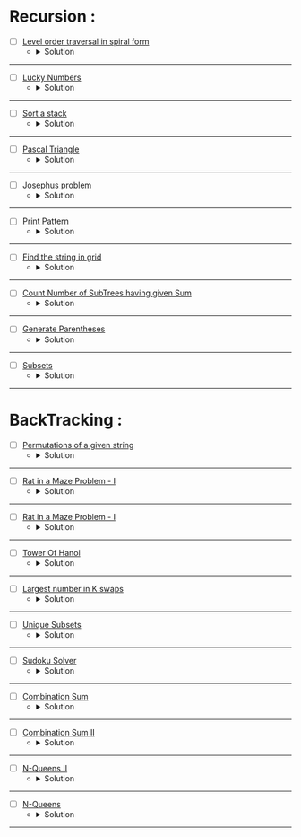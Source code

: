 # Recursion :

* [ ] [Level order traversal in spiral form](https://www.geeksforgeeks.org/problems/level-order-traversal-in-spiral-form/1?page=1&category=Recursion&company=Microsoft&sortBy=submissions)
    * <details>
        <summary> Solution </summary>

        ```c++
            //{ Driver Code Starts
            #include <bits/stdc++.h>
            using namespace std;

            // Tree Node
            struct Node
            {
                int data;
                Node* left;
                Node* right;
            };
            // Utility function to create a new Tree Node
            Node* newNode(int val)
            {
                Node* temp = new Node;
                temp->data = val;
                temp->left = NULL;
                temp->right = NULL;

                return temp;
            }

            vector<int> findSpiral(Node *root);

            // Function to Build Tree
            Node* buildTree(string str)
            {
                // Corner Case
                if(str.length() == 0 || str[0] == 'N')
                    return NULL;

                // Creating vector of strings from input
                // string after spliting by space
                vector<string> ip;

                istringstream iss(str);
                for(string str; iss >> str; )
                    ip.push_back(str);

                // Create the root of the tree
                Node* root = newNode(stoi(ip[0]));

                // Push the root to the queue
                queue<Node*> queue;
                queue.push(root);

                // Starting from the second element
                int i = 1;
                while(!queue.empty() && i < ip.size()) {

                    // Get and remove the front of the queue
                    Node* currNode = queue.front();
                    queue.pop();

                    // Get the current node's value from the string
                    string currVal = ip[i];

                    // If the left child is not null
                    if(currVal != "N") {

                        // Create the left child for the current node
                        currNode->left = newNode(stoi(currVal));

                        // Push it to the queue
                        queue.push(currNode->left);
                    }

                    // For the right child
                    i++;
                    if(i >= ip.size())
                        break;
                    currVal = ip[i];

                    // If the right child is not null
                    if(currVal != "N") {

                        // Create the right child for the current node
                        currNode->right = newNode(stoi(currVal));

                        // Push it to the queue
                        queue.push(currNode->right);
                    }
                    i++;
                }

                return root;
            }


            int main() {
                int t;
                string  tc;
                getline(cin,tc);
                t=stoi(tc);
                while(t--)
                {
                    string s;
                    getline(cin,s);
                    Node* root = buildTree(s);

                    vector<int> vec = findSpiral(root);
                    for(int x : vec)
                    cout<<x<<" ";
                    cout << endl;
                }
                return 0;
            }



            // } Driver Code Ends


            /* A binary tree node has data, pointer to left child
            and a pointer to right child  
            struct Node
            {
                int data;
                struct Node* left;
                struct Node* right;
                
                Node(int x){
                    data = x;
                    left = right = NULL;
                }
            }; */

            int maxLevel(Node* root) {
                if(root == nullptr) return 0;
                int ret = 1;
                ret += max(maxLevel(root->left), maxLevel(root->right));
                return ret;
            }

            void Spiral(Node* root, vector<vector<int>>& res, int level) {
                if(root == nullptr) return;
                res[level].push_back(root->data);
                Spiral(root->left, res, level + 1);
                Spiral(root->right, res, level + 1);
            }

            //Function to return a list containing the level order traversal in spiral form.
            vector<int> findSpiral(Node *root)
            {
                //Your code here
                int level = maxLevel(root);
                vector<vector<int>> res(level);
                vector<int> ans;
                Spiral(root, res, 0);
                for(int i = 0; i < level;i++) {
                    int sz = res[i].size();
                    int idx = 0;
                    if(i % 2 == 0) idx = sz - 1;
                    while(idx >= 0 && idx < sz) {
                        ans.push_back(res[i][idx]);
                        (i % 2 == 1 ? ++idx : --idx);
                    }
                }
                return ans;
            }

        
    </details>

---


* [ ] [Lucky Numbers](https://www.geeksforgeeks.org/problems/lucky-numbers2911/1?page=1&category=Recursion&company=Microsoft&sortBy=submissions)
    * <details>
        <summary> Solution </summary>

        ```c++
            //{ Driver Code Starts
            //Initial Template for C++


            #include <bits/stdc++.h>
            using namespace std;

            // } Driver Code Ends
            //User-function template for C++

            // Complete the function
            // n: Input n
            // Return True if the given number is a lucky number else return False

            class Solution{
                bool checkLucky(int n, int x) {
                    if(n < x) return true;
                    bool flag = false;
                    if(n % x != 0) {
                        flag |= checkLucky(n - n / x, x + 1);
                    }
                    return flag;
                }
            public:
                bool isLucky(int n) {
                    return checkLucky(n, 2);
                }
            };

            //{ Driver Code Starts.
            signed main(){
                int T;
                cin>>T;
                while(T--){
                    int n;
                    cin>>n;
                    Solution obj;
                    //calling isLucky() function
                    if(obj.isLucky(n))
                        cout<<"1\n";//printing "1" if isLucky() returns true
                    else
                        cout<<"0\n";//printing "0" if isLucky() returns false
                }
                
            }
            // } Driver Code Ends

    </details>

---



* [ ] [Sort a stack](https://www.geeksforgeeks.org/problems/sort-a-stack/1?page=1&category=Recursion&company=Microsoft&sortBy=submissions)
    * <details>
        <summary> Solution </summary>

        ```c++
            //{ Driver Code Starts
            #include<bits/stdc++.h>
            using namespace std;

            class SortedStack{
            public:
                stack<int> s;
                void sort();
            };

            void printStack(stack<int> s)
            {
                while (!s.empty())
                {
                    printf("%d ", s.top());
                    s.pop();
                }
                printf("\n");
            }

            int main()
            {
            int t;
            cin>>t;
            while(t--)
            {
                SortedStack *ss = new SortedStack();
                int n;
                cin>>n;
                for(int i=0;i<n;i++)
                {
                int k;
                cin>>k;
                ss->s.push(k);
                }
                ss->sort();
                printStack(ss->s);
            }
            }
            // } Driver Code Ends


            /*The structure of the class is
            class SortedStack{
            public:
                stack<int> s;
                void sort();
            };
            */

            /* The below method sorts the stack s 
            you are required to complete the below method */

            int sortStack(stack<int>& st, int compare) {
                if(st.empty()) return -1;
                int top = st.top();
                st.pop();
                if(top > compare) {
                    return top;
                }
                int ret = sortStack(st, top);
                if(ret > top || ret == -1) {
                    st.push(top);
                }
                else {
                    st.push(ret);
                    ret = top;
                }
                return ret;
            }
            void SortedStack :: sort()
            {
                //Your code here
                int ret = 0;
                do {
                    ret = sortStack(s, INT_MAX);
                    if(ret != -1) s.push(ret);
                    //   cout << ret << ' ' << s.size() << endl;
                } while(ret != -1);
            }

    </details>

---




* [ ] [Pascal Triangle](https://www.geeksforgeeks.org/problems/pascal-triangle0652/1?page=1&category=Recursion&company=Microsoft&sortBy=submissions)
    * <details>
        <summary> Solution </summary>

        ```c++
            //{ Driver Code Starts
            #include <bits/stdc++.h>
            using namespace std;

            // } Driver Code Ends
            // #define ll long long
            #define MOD 1000000007

            class Solution{
            public:
                vector<long long> nthRowOfPascalTriangle(int n) {
                    // code here
                    if(n == 1) {
                        vector<long long> pascal {1};
                        return pascal;
                    }
                    vector<long long> pascal = nthRowOfPascalTriangle(n - 1);
                    vector<long long> nextPascal {1};
                    for(int i = 1; i < pascal.size(); i++) {
                        long long result = ((pascal[i] % MOD) + (pascal[i - 1] % MOD)) % MOD;
                        nextPascal.push_back(result);
                    }
                    nextPascal.push_back(1);
                    return nextPascal;
                }
            };


            //{ Driver Code Starts.


            void printAns(vector<long long> &ans) {
                for (auto &x : ans) {
                    cout << x << " ";
                }
                cout << "\n";
            }

            int main() {
                int t;
                cin >> t;
                while (t--) {
                    int n;
                    cin >> n;
                    Solution ob;
                    auto ans = ob.nthRowOfPascalTriangle(n);
                    printAns(ans);
                }
                return 0;
            }

            // } Driver Code Ends

    </details>

---



* [ ] [Josephus problem](https://www.geeksforgeeks.org/problems/josephus-problem/1?page=1&category=Recursion&company=Microsoft&sortBy=submissions)
    * <details>
        <summary> Solution </summary>

        ```c++
            //{ Driver Code Starts
            #include <bits/stdc++.h>
            using namespace std;



            // } Driver Code Ends
            /*You are required to complete this method */

            class Solution
            {
                public:
                int josephus(int n, int k)
                {
                    if(n == 1) return 1;
                    return (josephus(n - 1, k) + k - 1) % n + 1;
                }
            };



            //{ Driver Code Starts.

            int main() {
                
                int t;
                cin>>t;//testcases
                while(t--)
                {
                    int n,k;
                    cin>>n>>k;//taking input n and k
                    
                    //calling josephus() function
                    Solution ob;
                    cout<<ob.josephus(n,k)<<endl;
                }
                return 0;
            }
            // } Driver Code Ends

    </details>

---




* [ ] [Print Pattern](https://www.geeksforgeeks.org/problems/print-pattern3549/1?page=1&category=Recursion&company=Microsoft&sortBy=submissions)
    * <details>
        <summary> Solution </summary>

        ```c++
            //{ Driver Code Starts
            // Initial Template for C++

            #include <bits/stdc++.h>
            using namespace std;

            // } Driver Code Ends
            // User function Template for C++

            class Solution{
                void pattern(int N, vector<int> &res) {
                    if(N <= 0) {
                        res.push_back(N);
                        return;
                    }
                    res.push_back(N);
                    pattern(N - 5, res);
                    res.push_back(N);
                }
            public:
                vector<int> pattern(int N){
                    // code here
                    vector<int> res;
                    pattern(N, res);
                    return res;
                }
            };

            //{ Driver Code Starts.

            int main(){
                int t;
                cin>>t;
                while(t--){
                    int N;
                    cin>>N;
                    
                    Solution ob;
                    vector<int> ans = ob.pattern(N);
                    for(int u: ans)
                        cout<<u<<" ";
                    cout<<"\n";
                }
                return 0;
            }
            // } Driver Code Ends

    </details>

---



* [ ] [Find the string in grid](https://www.geeksforgeeks.org/problems/find-the-string-in-grid0111/1?page=1&category=Recursion&company=Microsoft&sortBy=submissions)
    * <details>
        <summary> Solution </summary>

        ```c++
            //{ Driver Code Starts
            #include<bits/stdc++.h>
            using namespace std;

            // } Driver Code Ends
            class Solution {
                int dx[8] {1, -1, 0, 0, 1, 1, -1, -1};
                int dy[8] {0, 0, 1, -1, 1, -1, 1, -1};
                bool isValid(int x, int y, int n, int m) {
                    return (x >= 0 && x < n && y >= 0 && y < m);
                }
                bool search(int x, int y, int& n, int& m, int& dir, int idx, string& word, vector<vector<char>>& grid) {
                    if(idx == word.size()) return true;
                    if(!isValid(x, y, n, m) || grid[x][y] != word[idx]) return false;
                    bool flag = false;
                    int newX = dx[dir] + x;
                    int newY = dy[dir] + y;
                    flag |= search(newX, newY, n, m, dir, idx + 1, word, grid);
                    return flag;
                }
            public:
                vector<vector<int>>searchWord(vector<vector<char>>grid, string word){
                    int n = grid.size();
                    int m = grid[0].size();
                    vector<vector<int>> res;
                    for(int i = 0; i < n;i++) {
                        for(int j = 0; j < m;j++) {
                            for(int dir = 0; dir < 8;dir++) {
                                if(search(i, j, n, m, dir, 0, word, grid) == true) {
                                    res.push_back(vector<int>{i, j});
                                    break;
                                }
                            }
                        }
                    }
                    return res;
                }
            };

            //{ Driver Code Starts.
            int main(){
                int tc;
                cin >> tc;
                while(tc--){
                    int n, m;
                    cin >> n >> m;
                    vector<vector<char>>grid(n, vector<char>(m,'x'));
                    for(int i = 0; i < n; i++){
                        for(int j = 0; j < m; j++)
                            cin >> grid[i][j];
                    }
                    string word;
                    cin >> word;
                    Solution obj;
                    vector<vector<int>>ans = obj.searchWord(grid, word);
                    if(ans.size() == 0)
                    {
                        cout<<"-1\n";
                    }
                    else
                    {
                        for(auto i: ans){
                        for(auto j: i)
                            cout << j << " ";
                        cout << "\n";
                        }
                    }
                    
                    
                }
                return 0;
            }
            // } Driver Code Ends

    </details>

---



* [ ] [Count Number of SubTrees having given Sum](https://www.geeksforgeeks.org/problems/count-number-of-subtrees-having-given-sum/1?page=1&category=Recursion&company=Microsoft&sortBy=submissions)
    * <details>
        <summary> Solution </summary>

        ```c++
            //{ Driver Code Starts
            //Initial Template for C++
            #include <bits/stdc++.h>
            using namespace std;

            // Tree Node
            struct Node
            {
                int data;
                Node* left;
                Node* right;
            };

            // Utility function to create a new Tree Node
            Node* newNode(int val)
            {
                Node* temp = new Node;
                temp->data = val;
                temp->left = NULL;
                temp->right = NULL;
                
                return temp;
            }

            // Function to Build Tree
            Node* buildTree(string str)
            {   
                // Corner Case
                if(str.length() == 0 || str[0] == 'N')
                        return NULL;
                
                // Creating vector of strings from input 
                // string after spliting by space
                vector<string> ip;
                
                istringstream iss(str);
                for(string str; iss >> str; )
                    ip.push_back(str);
                    
                // Create the root of the tree
                Node* root = newNode(stoi(ip[0]));
                    
                // Push the root to the queue
                queue<Node*> queue;
                queue.push(root);
                    
                // Starting from the second element
                int i = 1;
                while(!queue.empty() && i < ip.size()) {
                        
                    // Get and remove the front of the queue
                    Node* currNode = queue.front();
                    queue.pop();
                        
                    // Get the current node's value from the string
                    string currVal = ip[i];
                        
                    // If the left child is not null
                    if(currVal != "N") {
                            
                        // Create the left child for the current node
                        currNode->left = newNode(stoi(currVal));
                            
                        // Push it to the queue
                        queue.push(currNode->left);
                    }
                        
                    // For the right child
                    i++;
                    if(i >= ip.size())
                        break;
                    currVal = ip[i];
                        
                    // If the right child is not null
                    if(currVal != "N") {
                            
                        // Create the right child for the current node
                        currNode->right = newNode(stoi(currVal));
                            
                        // Push it to the queue
                        queue.push(currNode->right);
                    }
                    i++;
                }
                
                return root;
            }

            // Your are required to complete this function
            int countSubtreesWithSumX(Node* root, int x);

            int main()
            {
                int t;
                cin>>t;
                getchar();
                while (t--)
                {
                    string s;
                    getline(cin,s);
                    Node* root = buildTree(s);
                    
                    int x;
                    cin>>x;
                    getchar();
                    cout << countSubtreesWithSumX(root, x)<<endl;
                }
                return 0;
            }


            // } Driver Code Ends


            //User function Template for C++
            /*
            Structure of the node of the binary tree is as
            struct Node
            {
                int data;
                struct Node* left;
                struct Node* right;
            };
            */

            int countSubtreesWithSumX(Node* root, int X, int& res) {
                if(root == nullptr) return 0;
                int sum = root->data;
                sum += countSubtreesWithSumX(root->left, X, res);
                sum += countSubtreesWithSumX(root->right, X, res);
                if(sum == X) ++res;
                return sum;
            }
            //Function to count number of subtrees having sum equal to given sum.
            int countSubtreesWithSumX(Node* root, int X)
            {
                // Code here
                int res = 0;
                countSubtreesWithSumX(root, X, res);
                return res;
            }


    </details>

---




* [ ] [Generate Parentheses](https://www.geeksforgeeks.org/problems/generate-all-possible-parentheses/1?page=1&category=Recursion&company=Microsoft&sortBy=submissions)
    * <details>
        <summary> Solution </summary>

        ```c++
            //{ Driver Code Starts
            //Initial Template for C++

            #include <bits/stdc++.h>
            using namespace std;
            vector<string> AllParenthesis(int n) ;


            // } Driver Code Ends
            //User function Template for C++

            // N is the number of pairs of parentheses
            // Return list of all combinations of balanced parantheses
            class Solution
            {
                void generate(int idx, int& n, int open, string& cur, vector<string>& res) {
                    if(idx == n) {
                        if(open == 0) res.push_back(cur);
                        return;
                    }
                    cur += '(';
                    generate(idx + 1, n, open + 1, cur, res);
                    cur.pop_back();
                    if(open) {
                        cur += ')';
                        generate(idx + 1, n, open - 1, cur, res);
                        cur.pop_back();
                    }
                }
                public:
                vector<string> AllParenthesis(int n) 
                {
                    // Your code goes here 
                    vector<string> res;
                    string cur = "";
                    n *= 2;
                    generate(0, n, 0, cur, res);
                    return res;
                }
            };

            //{ Driver Code Starts.


            int main() 
            { 
                int t;
                cin>>t;
                while(t--)
                {
                    int n;
                    cin>>n;
                    Solution ob;
                    vector<string> result = ob.AllParenthesis(n); 
                    sort(result.begin(),result.end());
                    for (int i = 0; i < result.size(); ++i)
                        cout<<result[i]<<"\n";
                }
                return 0; 
            } 

            // } Driver Code Ends

    </details>

---


* [ ] [Subsets](https://www.geeksforgeeks.org/problems/subsets-1613027340/1?page=1&category=Recursion&company=Microsoft&sortBy=submissions)
    * <details>
        <summary> Solution </summary>

        ```c++
            //{ Driver Code Starts
            //Initial Template for C++

            #include <bits/stdc++.h>
            using namespace std;


            // } Driver Code Ends
            //User function Template for C++

            class Solution
            {
                void sets(int idx, int& n, vector<int>& v, vector<int>& cur, vector<vector<int>>& res) {
                    if(idx == n) {
                        res.push_back(cur);
                        return;
                    }
                    sets(idx + 1, n, v, cur, res);
                    cur.push_back(v[idx]);
                    sets(idx + 1, n, v, cur, res);
                    cur.pop_back();
                }
                public:
                vector<vector<int>> subsets(vector<int>& A)
                {
                    //code here
                    int n = A.size();
                    vector<vector<int>> res;
                    vector<int> cur;
                    sets(0, n, A, cur, res);
                    sort(res.begin(), res.end());
                    //cout << res.size() << endl;
                    return res;
                }
            };

            //{ Driver Code Starts.

            int main()
            {
                int t;
                cin >> t;

                while (t--)
                {
                    int n, x;
                    cin >> n;

                    vector<int> array;
                    for (int i = 0; i < n; i++)
                    {
                        cin >> x;
                        array.push_back(x);
                    }
                    
                    
                    Solution ob;
                    vector<vector<int> > res = ob.subsets(array);

                    // Print result
                    for (int i = 0; i < res.size(); i++) {
                        for (int j = 0; j < res[i].size(); j++)
                            cout << res[i][j] << " ";
                        cout << endl;
                    }

                    
                }

                return 0;
            }
            // } Driver Code Ends

    </details>

---





# BackTracking :


* [ ] [Permutations of a given string](https://www.geeksforgeeks.org/problems/permutations-of-a-given-string2041/1?page=1&category=Recursion,Backtracking&company=Microsoft&sortBy=submissions)
    * <details>
        <summary> Solution </summary>

        ```c++
            //{ Driver Code Starts
            #include<bits/stdc++.h>
            using namespace std;

            // } Driver Code Ends
            class Solution
            {
                void permutation(int idx, int& n, string& s, string& cur, vector<string>& res, unordered_map<string, bool>& vis) {
                    if(idx == n) {
                        if(vis.count(cur) == 0) res.push_back(cur);
                        vis[cur] = true;
                        return;
                    }
                    for(int i = 0; i < n;i++) {
                        if(s[i] != '#') {
                            char ch = s[i];
                            cur += ch;
                            s[i] = '#';
                            permutation(idx + 1, n, s, cur, res, vis);
                            cur.pop_back();
                            s[i] = ch;
                        }
                    }
                }
                public:
                    vector<string>find_permutation(string S)
                    {
                        // Code here there
                        int n = S.size();
                        string cur = "";
                        vector<string> res;
                        unordered_map<string, bool> vis;
                        permutation(0, n, S, cur, res, vis);
                        return res;
                    }
            };



            //{ Driver Code Starts.
            int main(){
                int t;
                cin >> t;
                while(t--)
                {
                    string S;
                    cin >> S;
                    Solution ob;
                    vector<string> ans = ob.find_permutation(S);
                    sort(ans.begin(),ans.end());
                    for(auto i: ans)
                    {
                        cout<<i<<" ";
                    }
                    cout<<"\n";
                }
                return 0;
            }

            // } Driver Code Ends

    </details>

---


* [ ] [Rat in a Maze Problem - I](https://www.geeksforgeeks.org/problems/rat-in-a-maze-problem/1?page=1&category=Recursion,Backtracking&company=Microsoft&sortBy=submissions)
    * <details>
        <summary> Solution </summary>

        ```c++
            //{ Driver Code Starts
            // Initial template for C++

            #include <bits/stdc++.h>
            using namespace std;


            // } Driver Code Ends
            // User function template for C++

            class Solution{
                int dx[4] = {1, -1, 0, 0};
                int dy[4] = {0, 0, -1, 1};
                bool isValid(int x, int y, int n) {
                    return (x >= 0 && x < n && y >= 0 && y < n);
                }
                void dfs(int x, int y, int& n, string& cur, vector<string>& paths, vector<vector<int>>& grid) {
                    if(!isValid(x, y, n) || grid[x][y] == -1 || grid[x][y] == 0) return;
                    if(x == n - 1 && y == n - 1) {
                        paths.push_back(cur);
                        return;
                    }
                    grid[x][y] = -1;
                    for(int i = 0; i < 4;i++) {
                        int newX = x + dx[i];
                        int newY = y + dy[i];
                        if(newX > x) cur += 'D';
                        else if(newX < x) cur += 'U';
                        else if(newY > y) cur += 'R';
                        else cur += 'L';
                        dfs(newX, newY, n, cur, paths, grid);
                        cur.pop_back();
                    }
                    grid[x][y] = 1;
                }
                public:
                vector<string> findPath(vector<vector<int>> &m, int n) {
                    // Your code goes here
                    vector<string> paths;
                    string cur = "";
                    dfs(0, 0, n, cur, paths, m);
                    return paths;
                }
            };

                


            //{ Driver Code Starts.

            int main() {
                int t;
                cin >> t;
                while (t--) {
                    int n;
                    cin >> n;
                    vector<vector<int>> m(n, vector<int> (n,0));
                    for (int i = 0; i < n; i++) {
                        for (int j = 0; j < n; j++) {
                            cin >> m[i][j];
                        }
                    }
                    Solution obj;
                    vector<string> result = obj.findPath(m, n);
                    sort(result.begin(), result.end());
                    if (result.size() == 0)
                        cout << -1;
                    else
                        for (int i = 0; i < result.size(); i++) cout << result[i] << " ";
                    cout << endl;
                }
                return 0;
            }
            // } Driver Code Ends

    </details>

---



* [ ] [Rat in a Maze Problem - I](https://www.geeksforgeeks.org/problems/rat-in-a-maze-problem/1?page=1&category=Recursion,Backtracking&company=Microsoft&sortBy=submissions)
    * <details>
        <summary> Solution </summary>

        ```c++
            //{ Driver Code Starts
            //Initial template for C++

            #include <bits/stdc++.h>
            using namespace std;


            // } Driver Code Ends
            //User function template for C++

            class Solution {
                int MOD = 1000000007;
                int fpow(int n, int x) {
                    if (x == 0) {
                        return 1;
                    }
                    if (x == 1) {
                        return n % MOD;
                    }
                    int ans = fpow(n, x / 2) % MOD;
                    ans = (ans % MOD) * (ans % MOD) % MOD;
                    if (x & 1) {
                        ans = (ans % MOD) * (n % MOD) % MOD;
                    }
                    return ans;
                }
                void Combination(int idx, int n, int target, vector<int>& A, vector<int> cur, vector<vector<int>>& res,
                                unordered_map<int, bool>& vis, int hashed) {
                    if(idx == n) {
                        if(target == 0 && vis.count(hashed) == false) {
                            vis[hashed] = true;
                            res.push_back(cur);
                        }
                        return;
                    }
                    int temp = target;
                    Combination(idx + 1, n, target, A, cur, res, vis, hashed);
                    while(temp >= A[idx]) {
                        temp -= A[idx];
                        cur.push_back(A[idx]);
                        // Hashing here is useless because we get the different elements but in case there is a duplication, hashing will be useful :)
                        int pos = cur.size() - 1;
                        hashed = ((hashed % MOD) + ((A[idx] * fpow(10, pos)) % MOD) % MOD);
                        Combination(idx + 1, n, temp, A, cur, res, vis, hashed);
                    }
                }
            public:
                //Function to return a list of indexes denoting the required 
                //combinations whose sum is equal to given number.
                vector<vector<int>> combinationSum(vector<int> &A, int B) {
                    // Your code here
                    vector<vector<int>> res;
                    unordered_map<int, bool> vis;
                    sort(A.begin(), A.end());
                    vector<int> cur, newA {A[0]};
                    for(int i = 1; i < A.size();i++) {
                        if(A[i] != A[i - 1]) newA.push_back(A[i]);
                    }
                    int n = newA.size();
                    Combination(0, n, B, newA, cur, res, vis, 0);
                    sort(res.begin(), res.end());
                    return res;
                }
            };


            //{ Driver Code Starts.
            int main(){
                int t;
                cin>>t;
                while(t--){
                    int n;
                    cin>>n;
                    vector<int> A;
                    for(int i=0;i<n;i++){
                        int x;
                        cin>>x;
                        A.push_back(x);
                    }   
                    int sum;
                    cin>>sum;
                    Solution ob;
                    vector<vector<int>> result = ob.combinationSum(A, sum);
                    if(result.size()==0){
                        cout<<"Empty";
                    }
                    for(int i=0;i<result.size();i++){
                        cout<<'(';
                        for(int j=0;j<result[i].size();j++){
                            cout<<result[i][j];
                            if(j<result[i].size()-1)
                                cout<<" ";
                        }
                        cout<<")";
                    }
                    cout<<"\n";
                }
            }	
            // } Driver Code Ends

    </details>

---



* [ ] [Tower Of Hanoi](https://www.geeksforgeeks.org/problems/tower-of-hanoi-1587115621/1?page=1&category=Recursion,Backtracking&company=Microsoft&sortBy=submissions)
    * <details>
        <summary> Solution </summary>

        ```c++
            //{ Driver Code Starts
            #include <bits/stdc++.h>

            using namespace std;


            // } Driver Code Ends
            class Solution{
                public:
                // You need to complete this function
                void TowerHanoi(int n, int from, int aux, int to) {
                    if(n == 0) return;
                    TowerHanoi(n - 1, from, to, aux);
                    cout << "move disk " << n << " from rod " << from << " to rod " << to << endl;
                    TowerHanoi(n - 1, aux, from, to);
                }

                // avoid space at the starting of the string in "move disk....."
                long long toh(int N, int from, int to, int aux) {
                    // Your code here
                    TowerHanoi(N, from, aux, to);
                    return (1 << N) - 1;
                }

            };

            //{ Driver Code Starts.

            int main() {

                int T;
                cin >> T;//testcases
                while (T--) {
                    
                    int N;
                    cin >> N;//taking input N
                    
                    //calling toh() function
                    Solution ob;
                    
                    cout << ob.toh(N, 1, 3, 2) << endl;
                }
                return 0;
            }



            // } Driver Code Ends

    </details>

---



* [ ] [Largest number in K swaps](https://www.geeksforgeeks.org/problems/largest-number-in-k-swaps-1587115620/1?page=1&category=Recursion,Backtracking&company=Microsoft&sortBy=submissions)
    * <details>
        <summary> Solution </summary>

        ```c++
            //{ Driver Code Starts
            #include <bits/stdc++.h>
            using namespace std;


            // } Driver Code Ends


            class Solution
            {
                void swapStr(int idx, int& n, string& str, int k, string& result) {
                    if(idx == n || k == 0) {
                        result = max(result, str);
                        return;
                    }
                    char c = str[idx];
                    for(int i = idx; i < n;i++) {
                        c = max(c, str[i]);
                    }
                    for(int i = idx; i < n;i++) {
                        if(str[i] == c) {
                            swap(str[idx], str[i]);
                            swapStr(idx + 1, n, str, k - (i != idx), result);
                            swap(str[idx], str[i]);
                        }
                    }
                }
                public:
                //Function to find the largest number after k swaps.
                string findMaximumNum(string str, int k)
                {
                    // code here.
                    int n = str.size();
                    string result = "";
                    swapStr(0, n, str, k, result);
                    return result;
                }
            };

            //{ Driver Code Starts.

            int main()
            {
                int t, k;
                string str;

                cin >> t;
                while (t--)
                {
                    cin >> k >> str;
                    Solution ob;
                    cout<< ob.findMaximumNum(str, k) << endl;
                }
                return 0;
            }

            // } Driver Code Ends

    </details>

---



* [ ] [Unique Subsets](https://www.geeksforgeeks.org/problems/subsets-1587115621/1?page=2&category=Recursion,Backtracking&company=Microsoft&sortBy=submissions)
    * <details>
        <summary> Solution </summary>

        ```c++
            //{ Driver Code Starts
            #include <bits/stdc++.h>
            using namespace std;


            // } Driver Code Ends
            class Solution
            {
                int MOD = 1000000007;
                int fpow(int n, int x) {
                    if(x == 0) return 1;
                    if(x == 1) return n;
                    int ans = fpow(n, x / 2) % MOD;
                    ans = (ans % MOD) * (ans % MOD);
                    if(x & 1) ans = ((ans % MOD) * n) % MOD;
                    return ans;
                }
                void Subsets(int idx, int n, int hash, vector<int>& v, vector<int>& cur, vector<vector<int>>& result, unordered_map<int, int>&hashed) {
                    if(idx == n) {
                        if(hashed.count(hash) == false) {
                            hashed[hash] = true;
                            result.push_back(cur);
                        }
                        return;
                    }
                    Subsets(idx + 1, n, hash, v, cur, result, hashed);
                    cur.push_back(v[idx]);
                    int pos = cur.size();
                    hash = ((hash % MOD) + (v[idx] * fpow(10, pos) % MOD)) % MOD;
                    Subsets(idx + 1, n, hash, v, cur, result, hashed);
                    cur.pop_back();
                }
                public:
                //Function to find all possible unique subsets.
                vector<vector<int> > AllSubsets(vector<int> arr, int n)
                {
                    // code here 
                    vector<int> cur;
                    vector<vector<int>>result;
                    unordered_map<int, int> hashed;
                    sort(arr.begin(), arr.end());
                    Subsets(0, n, 0, arr, cur, result, hashed);
                    sort(result.begin(), result.end());
                    return result;
                }
            };

            //{ Driver Code Starts.

            int main(){
                int t;
                cin>>t;
                while(t--){
                    int n;
                    cin>>n;
                    vector<int> A;
                    int x;
                    for(int i=0;i<n;i++){
                        cin>>x;
                        A.push_back(x);
                    }
                    Solution obj;
                    vector<vector<int> > result = obj.AllSubsets(A,n);
                    // printing the output
                    for(int i=0;i<result.size();i++){
                        cout<<'(';
                        for(int j=0;j<result[i].size();j++){
                            cout<<result[i][j];
                            if(j<result[i].size()-1)
                                cout<<" ";
                        }
                        cout<<")";
                    }
                    cout<<"\n";
                }
            }   



            // } Driver Code Ends

    </details>

---



* [ ] [Sudoku Solver](https://leetcode.com/problems/sudoku-solver/)
    * <details>
        <summary> Solution </summary>

        ```c++
            class Solution {
                bool Solve(int row, int col, int n, vector<vector<char>>& board,
                        map<pair<int, char>, bool>& rows,
                        map<pair<int, char>, bool>& cols,
                        map<pair<int, char>, bool>& boxes) {
                    if (row == n - 1 && col == n)
                        return true;
                    if (col == n) {
                        return Solve(row + 1, 0, n, board, rows, cols, boxes);
                    }
                    if (board[row][col] != '.') {
                        return Solve(row, col + 1, n, board, rows, cols, boxes);
                    }
                    bool flag = false;
                    int box = row / 3 * 3 + col / 3;
                    for (char i = '1'; i <= '9'; i++) {
                        if (rows[{row, i}] == false && cols[{col, i}] == false &&
                            boxes[{box, i}] == false) {
                            board[row][col] = i;
                            rows[{row, i}] = true;
                            cols[{col, i}] = true;
                            boxes[{box, i}] = true;
                            flag |= Solve(row, col + 1, n, board, rows, cols, boxes);
                            if (flag == true)
                                break;
                            board[row][col] = '.';
                            rows[{row, i}] = false;
                            cols[{col, i}] = false;
                            boxes[{box, i}] = false;
                        }
                    }
                    return flag;
                }

            public:
                void solveSudoku(vector<vector<char>>& board) {
                    map<pair<int, char>, bool> rows, cols, boxes;
                    for (int i = 0; i < 9; i++) {
                        for (int j = 0; j < 9; j++) {
                            int box = i / 3 * 3 + j / 3;
                            if (board[i][j] != '.') {
                                rows[{i, board[i][j]}] = true;
                                cols[{j, board[i][j]}] = true;
                                boxes[{box, board[i][j]}] = true;
                            }
                        }
                    }
                    Solve(0, 0, 9, board, rows, cols, boxes);
                }
            };

    </details>

---



* [ ] [Combination Sum](https://leetcode.com/problems/combination-sum/description/)
    * <details>
        <summary> Solution </summary>

        ```c++
            class Solution {
                void backTrack(int idx, int& n, int rem, vector<int>& cand, vector<int>& cur, vector<vector<int>>& res) {
                    if(idx == n || rem == 0) {
                        if(rem == 0) res.push_back(cur);
                        return;
                    }
                    if(rem >= cand[idx]) {
                        cur.push_back(cand[idx]);
                        backTrack(idx, n, rem - cand[idx], cand, cur, res);
                        cur.pop_back();
                    }
                    backTrack(idx + 1, n, rem, cand, cur, res);
                }
            public:
                vector<vector<int>> combinationSum(vector<int>& candidates, int target) {
                    int n = candidates.size();
                    vector<int> cur;
                    vector<vector<int>> res;
                    backTrack(0, n, target, candidates, cur, res);
                    return res;
                }
            };

    </details>

---



* [ ] [Combination Sum II](https://leetcode.com/problems/combination-sum-ii/description/)
    * <details>
        <summary> Solution </summary>

        ```c++
            class Solution {
                void backTrack(int idx, int& n, int rem, vector<int>& cand,
                            vector<int>& cur, vector<vector<int>>& res,
                            unordered_map<int, int>& frq) {
                    if (idx == n || rem == 0) {
                        if (rem == 0) {
                            res.push_back(cur);
                        }
                        return;
                    }
                    if(frq[cand[idx]] > 0 && rem >= cand[idx]) {
                        cur.push_back(cand[idx]);
                        frq[cand[idx]]--;
                        backTrack(idx, n, rem - cand[idx], cand, cur, res, frq);
                        frq[cand[idx]]++;
                        cur.pop_back();
                    }
                    backTrack(idx + 1, n, rem, cand, cur, res, frq);
                }

            public:
                vector<vector<int>> combinationSum2(vector<int>& cand, int target) {
                    int n = cand.size(), newN = 0;
                    unordered_map<int, int> frq;
                    vector<int> newCand, cur;
                    vector<vector<int>> res;
                    sort(cand.begin(), cand.end());
                    for (int i = 0; i < n; i++) {
                        if (newCand.empty() || newCand.back() != cand[i]) {
                            newCand.push_back(cand[i]);
                            ++newN;
                        }
                        frq[cand[i]]++;
                    }
                    backTrack(0, newN, target, newCand, cur, res, frq);
                    return res;
                }
            };

    </details>

---


* [ ] [N-Queens II](https://leetcode.com/problems/n-queens-ii/description/)
    * <details>
        <summary> Solution </summary>

        ```c++
            class Solution {
                int backTrack(int idx, int n, unordered_map<int,int>&rows, unordered_map<int,int>& cols,
                            unordered_map<int,int>&dig1, unordered_map<int,int>&dig2) {
                    if(idx == n)
                        return 1;
                    
                    int ret = 0;
                    for(int i = 0; i < n;i++) {
                        if(!rows[idx] && !cols[i] && !dig1[idx + i] && !dig2[idx - i]) {
                            rows[idx] = true;
                            cols[i] = true;
                            dig1[idx + i] = true;
                            dig2[idx - i] = true;
                            ret += backTrack(idx + 1, n, rows, cols, dig1, dig2);
                            rows[idx] = false;
                            cols[i] = false;
                            dig1[idx + i] = false;
                            dig2[idx - i] = false;
                        }
                    }
                    return ret;
                }
            public:
                int totalNQueens(int n) {
                    unordered_map<int, int> rows, cols, dig1, dig2;
                    return backTrack(0, n, rows, cols, dig1, dig2);
                }
            };

    </details>

---


* [ ] [N-Queens](https://leetcode.com/problems/n-queens/description/)
    * <details>
        <summary> Solution </summary>

        ```c++
            class Solution {
                void backTrack(int idx, int n, string& emptyQueen,
                            unordered_map<int, int>& cols, unordered_map<int, int>& dig1,
                            unordered_map<int, int>& dig2, vector<string>& cur,
                            vector<vector<string>>& res) {
                    if (idx == n) {
                        res.push_back(cur);
                        return;
                    }

                    cur.push_back(emptyQueen);
                    for (int i = 0; i < n; i++) {
                        if (!cols[i] && !dig1[idx + i] && !dig2[idx - i]) {
                            cols[i] = true;
                            dig1[idx + i] = true;
                            dig2[idx - i] = true;
                            cur.back()[i] = 'Q';
                            backTrack(idx + 1, n, emptyQueen, cols, dig1, dig2, cur,
                                    res);
                            cur.back()[i] = '.';
                            cols[i] = false;
                            dig1[idx + i] = false;
                            dig2[idx - i] = false;
                        }
                    }
                    cur.pop_back();
                }

            public:
                vector<vector<string>> solveNQueens(int n) {
                    vector<string> cur;
                    vector<vector<string>> res;
                    unordered_map<int, int> cols, dig1, dig2;
                    string emptyQueen = "";
                    for (int i = 0; i < n; i++)
                        emptyQueen += '.';
                    backTrack(0, n, emptyQueen, cols, dig1, dig2, cur, res);
                    return res;
                }
            };

    </details>

---